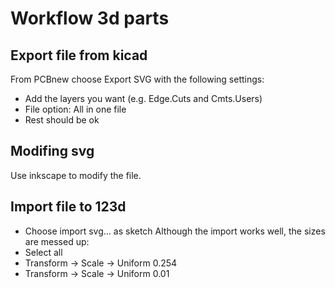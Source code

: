 Workflow 3d parts
=================

Export file from kicad
----------------------
From PCBnew choose Export SVG with the following settings:
* Add the layers you want (e.g. Edge.Cuts and Cmts.Users)
* File option: All in one file
* Rest should be ok

Modifing svg
------------
Use inkscape to modify the file.

Import file to 123d
-------------------
* Choose import svg... as sketch
Although the import works well, the sizes are messed up:
* Select all
* Transform -> Scale -> Uniform 0.254
* Transform -> Scale -> Uniform 0.01

